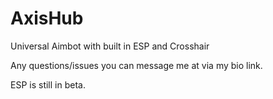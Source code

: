 # AxisHub
Universal Aimbot with built in ESP and Crosshair




Any questions/issues you can message me at via my bio link.


ESP is still in beta.
